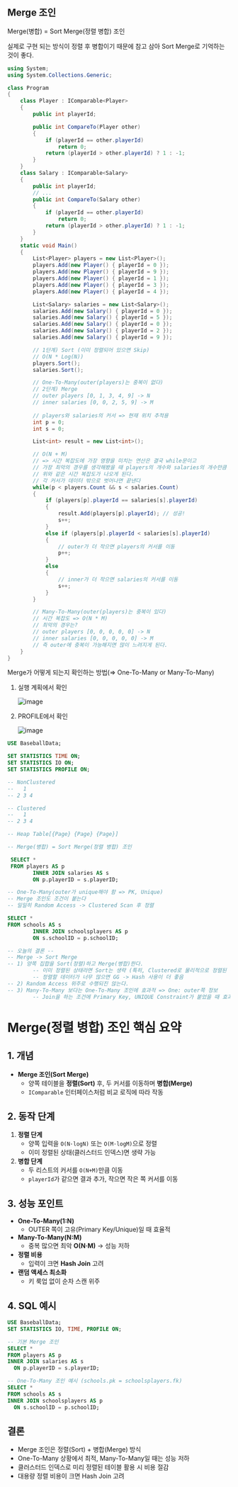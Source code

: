 ## Merge 조인

Merge(병합) = Sort Merge(정렬 병합) 조인

실제로 구현 되는 방식이 정렬 후 병합이기 때문에 참고 삼아 Sort Merge로 기억하는 것이 좋다.

```csharp
using System;
using System.Collections.Generic;

class Program
{
    class Player : IComparable<Player>
    {
        public int playerId;

        public int CompareTo(Player other)
        {
            if (playerId == other.playerId)
                return 0;
            return (playerId > other.playerId) ? 1 : -1;
        }
    }
    class Salary : IComparable<Salary>
    {
        public int playerId;
        // ...
        public int CompareTo(Salary other)
        {
            if (playerId == other.playerId)
                return 0;
            return (playerId > other.playerId) ? 1 : -1;
        }
    }
    static void Main()
    {
        List<Player> players = new List<Player>();
        players.Add(new Player() { playerId = 0 });
        players.Add(new Player() { playerId = 9 });
        players.Add(new Player() { playerId = 1 });
        players.Add(new Player() { playerId = 3 });
        players.Add(new Player() { playerId = 4 });

        List<Salary> salaries = new List<Salary>();
        salaries.Add(new Salary() { playerId = 0 });
        salaries.Add(new Salary() { playerId = 5 });
        salaries.Add(new Salary() { playerId = 0 });
        salaries.Add(new Salary() { playerId = 2 });
        salaries.Add(new Salary() { playerId = 9 });

        // 1단계) Sort (이미 정렬되어 있으면 Skip)
        // O(N * Log(N))
        players.Sort();
        salaries.Sort();

        // One-To-Many(outer(players)는 중복이 없다)
        // 2단계) Merge
        // outer players [0, 1, 3, 4, 9] -> N
        // inner salaries [0, 0, 2, 5, 9] -> M
        
        // players와 salaries의 커서 => 현재 위치 추적용
        int p = 0;
        int s = 0;

        List<int> result = new List<int>();

        // O(N + M) 
        // => 시간 복잡도에 가장 영향을 미치는 연산은 결국 while문이고
        // 가장 최악의 경우를 생각해봤을 때 players의 개수와 salaries의 개수만큼 돌기 때문에
        // 위와 같은 시간 복잡도가 나오게 된다.
        // 각 커서가 데이터 밖으로 벗어나면 끝낸다
        while(p < players.Count && s < salaries.Count)
        {
            if (players[p].playerId == salaries[s].playerId)
            {
                result.Add(players[p].playerId); // 성공!
                s++;
            }
            else if (players[p].playerId < salaries[s].playerId)
            {
                // outer가 더 작으면 players의 커서를 이동
                p++;
            }
            else
            {
                // inner가 더 작으면 salaries의 커서를 이동
                s++;
            }
        }

        // Many-To-Many(outer(players)는 중복이 있다)
        // 시간 복잡도 => O(N * M)
        // 최악의 경우는?
        // outer players [0, 0, 0, 0, 0] -> N
        // inner salaries [0, 0, 0, 0, 0] -> M
        // 즉 outer에 중복이 가능해지면 많이 느려지게 된다.
    }
}
```

 

Merge가 어떻게 되는지 확인하는 방법(⇒ One-To-Many or Many-To-Many)

1. 실행 계획에서 확인
    
    ![image](https://user-images.githubusercontent.com/75019048/138374206-1e5ef20e-5dd3-44a0-94f4-658e1739d4b1.png)    
    
2. PROFILE에서 확인
    
    ![image](https://user-images.githubusercontent.com/75019048/138374231-ee14d018-91df-4875-8300-d3fb71505aca.png)
    

```sql
USE BaseballData;

SET STATISTICS TIME ON;
SET STATISTICS IO ON;
SET STATISTICS PROFILE ON;

-- NonClustered
--   1
-- 2 3 4

-- Clustered 
--   1
-- 2 3 4

-- Heap Table[{Page} {Page} {Page}]

-- Merge(병합) = Sort Merge(정렬 병합) 조인

 SELECT *
 FROM players AS p
		INNER JOIN salaries AS s
		ON p.playerID = s.playerID;

-- One-To-Many(outer가 unique해야 함 => PK, Unique)
-- Merge 조인도 조건이 붙는다 
-- 일일히 Random Access -> Clustered Scan 후 정렬

SELECT *
FROM schools AS s
		INNER JOIN schoolsplayers AS p
		ON s.schoolID = p.schoolID;

-- 오늘의 결론 --
-- Merge -> Sort Merge
-- 1) 양쪽 집합을 Sort(정렬)하고 Merge(병합)한다.
		-- 이미 정렬된 상태라면 Sort는 생략 (특히, Clustered로 물리적으로 정렬된 상태라면 Best)
		-- 정렬할 데이터가 너무 많으면 GG -> Hash 사용이 더 좋음
-- 2) Random Access 위주로 수행되진 않는다.
-- 3) Many-To-Many 보다는 One-To-Many 조인에 효과적 => One: outer쪽 정보
		-- Join을 하는 조건에 Primary Key, UNIQUE Constraint가 붙었을 때 효과적
```
# Merge(정렬 병합) 조인 핵심 요약

## 1. 개념
- **Merge 조인(Sort Merge)**  
  - 양쪽 테이블을 **정렬(Sort)** 후, 두 커서를 이동하며 **병합(Merge)**  
  - `IComparable` 인터페이스처럼 비교 로직에 따라 작동  

## 2. 동작 단계
1. **정렬 단계**  
   - 양쪽 입력을 `O(N·logN)` 또는 `O(M·logM)`으로 정렬  
   - 이미 정렬된 상태(클러스터드 인덱스)면 생략 가능  
2. **병합 단계**  
   - 두 리스트의 커서를 `O(N+M)`만큼 이동  
   - `playerId`가 같으면 결과 추가, 작으면 작은 쪽 커서를 이동  

## 3. 성능 포인트
- **One-To-Many(1:N)**  
  - OUTER 쪽이 고유(Primary Key/Unique)일 때 효율적  
- **Many-To-Many(N:M)**  
  - 중복 많으면 최악 **O(N·M)** → 성능 저하  
- **정렬 비용**  
  - 입력이 크면 **Hash Join** 고려  
- **랜덤 액세스 최소화**  
  - 키 룩업 없이 순차 스캔 위주  

## 4. SQL 예시
```sql
USE BaseballData;
SET STATISTICS IO, TIME, PROFILE ON;

-- 기본 Merge 조인
SELECT *
FROM players AS p
INNER JOIN salaries AS s
  ON p.playerID = s.playerID;

-- One-To-Many 조인 예시 (schools.pk = schoolsplayers.fk)
SELECT *
FROM schools AS s
INNER JOIN schoolsplayers AS p
  ON s.schoolID = p.schoolID;
```
## 결론
- Merge 조인은 정렬(Sort) + 병합(Merge) 방식
- One-To-Many 상황에서 최적, Many-To-Many일 때는 성능 저하
- 클러스터드 인덱스로 미리 정렬된 테이블 활용 시 비용 절감
- 대용량 정렬 비용이 크면 Hash Join 고려
